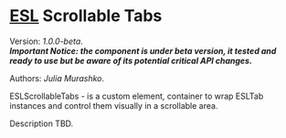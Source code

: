 # [ESL](../../../README.md) Scrollable Tabs

Version: *1.0.0-beta*.  
***Important Notice: the component is under beta version, it tested and ready to use but be aware of its potential critical API changes.***

Authors: *Julia Murashko*.

ESLScrollableTabs - is a custom element, container to wrap ESLTab instances and control them visually in a scrollable area.

Description TBD.
